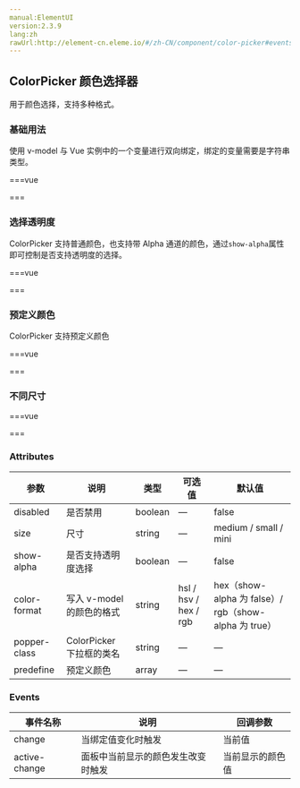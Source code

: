 ```yaml
---
manual:ElementUI
version:2.3.9
lang:zh
rawUrl:http://element-cn.eleme.io/#/zh-CN/component/color-picker#events
---
```



## ColorPicker 颜色选择器<a name="colorpicker-yan-se-xuan-ze-qi"></a>


用于颜色选择，支持多种格式。


### 基础用法<a name="ji-chu-yong-fa"></a>


使用 v-model 与 Vue 实例中的一个变量进行双向绑定，绑定的变量需要是字符串类型。


===vue
<template>
<div class="block">
  <span class="demonstration">有默认值</span>
  <el-color-picker v-model="color1"></el-color-picker>
</div>
<div class="block">
  <span class="demonstration">无默认值</span>
  <el-color-picker v-model="color2"></el-color-picker>
</div>
</template>


<script>
module.exports =  {
    data() {
      return {
        color1: '#409EFF',
        color2: null
      }
    }
  };
</script>


===




### 选择透明度<a name="xuan-ze-tou-ming-du"></a>


ColorPicker 支持普通颜色，也支持带 Alpha 通道的颜色，通过`show-alpha`属性即可控制是否支持透明度的选择。


===vue
<template>
<el-color-picker v-model="color3" show-alpha></el-color-picker>
</template>


<script>
module.exports =  {
    data() {
      return {
        color3: 'rgba(19, 206, 102, 0.8)'
      }
    }
  };
</script>


===




### 预定义颜色<a name="yu-ding-yi-yan-se"></a>


ColorPicker 支持预定义颜色


===vue
<template>
<el-color-picker
  v-model="color5"
  show-alpha
  :predefine="predefineColors">
</el-color-picker>
</template>


<script>
module.exports =  {
    data() {
      return {
        color5: 'rgba(255, 69, 0, 0.68)',
        predefineColors: [
          '#ff4500',
          '#ff8c00',
          '#ffd700',
          '#90ee90',
          '#00ced1',
          '#1e90ff',
          '#c71585',
          'rgba(255, 69, 0, 0.68)',
          'rgb(255, 120, 0)',
          'hsv(51, 100, 98)',
          'hsva(120, 40, 94, 0.5)',
          'hsl(181, 100%, 37%)',
          'hsla(209, 100%, 56%, 0.73)',
          '#c7158577'
        ]
      }
    }
  };
</script>


===




### 不同尺寸<a name="bu-tong-chi-cun"></a>
===vue
<template>
<el-color-picker v-model="color4"></el-color-picker>
<el-color-picker v-model="color4" size="medium"></el-color-picker>
<el-color-picker v-model="color4" size="small"></el-color-picker>
<el-color-picker v-model="color4" size="mini"></el-color-picker>
</template>


<script>
module.exports =  {
    data() {
      return {
        color4: '#409EFF'
      }
    }
  };
</script>


===




### Attributes<a name="attributes"></a>
参数 | 说明 | 类型 | 可选值 | 默认值 
 ---  |  ---  |  ---  |  ---  |  ---  | 
disabled | 是否禁用 | boolean | — | false 
size | 尺寸 | string | — | medium / small / mini 
show-alpha | 是否支持透明度选择 | boolean | — | false 
color-format | 写入 v-model 的颜色的格式 | string | hsl / hsv / hex / rgb | hex（show-alpha 为 false）/ rgb（show-alpha 为 true） 
popper-class | ColorPicker 下拉框的类名 | string | — | — 
predefine | 预定义颜色 | array | — | — 


### Events<a name="events"></a>
事件名称 | 说明 | 回调参数 
 ---  |  ---  |  ---  | 
change | 当绑定值变化时触发 | 当前值 
active-change | 面板中当前显示的颜色发生改变时触发 | 当前显示的颜色值 

